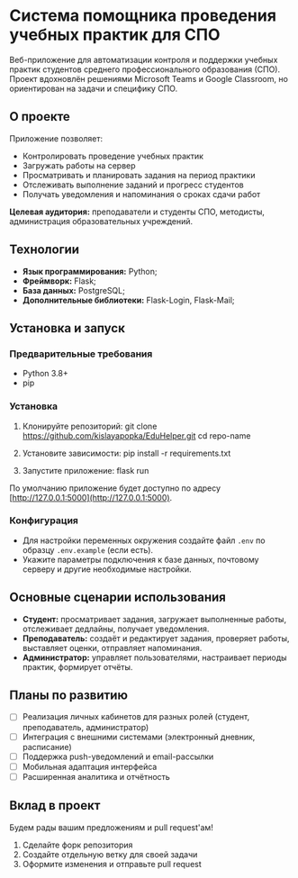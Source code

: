 # Система помощника проведения учебных практик для СПО

Веб-приложение для автоматизации контроля и поддержки учебных практик студентов среднего профессионального образования (СПО). Проект вдохновлён решениями Microsoft Teams и Google Classroom, но ориентирован на задачи и специфику СПО.

## О проекте

Приложение позволяет:
- Контролировать проведение учебных практик
- Загружать работы на сервер
- Просматривать и планировать задания на период практики
- Отслеживать выполнение заданий и прогресс студентов
- Получать уведомления и напоминания о сроках сдачи работ

**Целевая аудитория:** преподаватели и студенты СПО, методисты, администрация образовательных учреждений.

## Технологии

- **Язык программирования:** Python;
- **Фреймворк:** Flask;
- **База данных:** PostgreSQL;
- **Дополнительные библиотеки:** Flask-Login, Flask-Mail;

## Установка и запуск

### Предварительные требования

- Python 3.8+
- pip

### Установка

1. Клонируйте репозиторий:
git clone https://github.com/kislayapopka/EduHelper.git
cd repo-name


2. Установите зависимости:
pip install -r requirements.txt


3. Запустите приложение:
flask run

По умолчанию приложение будет доступно по адресу [http://127.0.0.1:5000](http://127.0.0.1:5000).

### Конфигурация

- Для настройки переменных окружения создайте файл `.env` по образцу `.env.example` (если есть).
- Укажите параметры подключения к базе данных, почтовому серверу и другие необходимые настройки.

## Основные сценарии использования

- **Студент:** просматривает задания, загружает выполненные работы, отслеживает дедлайны, получает уведомления.
- **Преподаватель:** создаёт и редактирует задания, проверяет работы, выставляет оценки, отправляет напоминания.
- **Администратор:** управляет пользователями, настраивает периоды практик, формирует отчёты.

## Планы по развитию

- [ ] Реализация личных кабинетов для разных ролей (студент, преподаватель, администратор)
- [ ] Интеграция с внешними системами (электронный дневник, расписание)
- [ ] Поддержка push-уведомлений и email-рассылки
- [ ] Мобильная адаптация интерфейса
- [ ] Расширенная аналитика и отчётность

## Вклад в проект

Будем рады вашим предложениям и pull request'ам!

1. Сделайте форк репозитория
2. Создайте отдельную ветку для своей задачи
3. Оформите изменения и отправьте pull request
